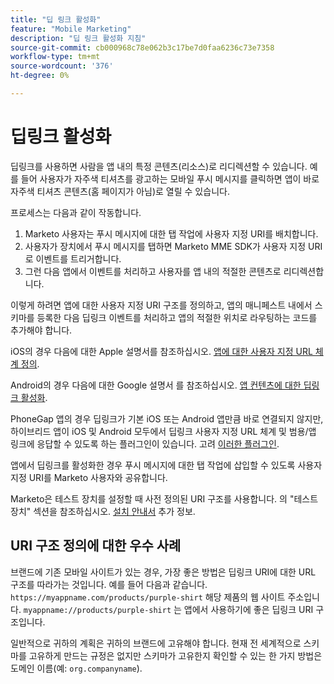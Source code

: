 ```yaml
---
title: "딥 링크 활성화"
feature: "Mobile Marketing"
description: "딥 링크 활성화 지침"
source-git-commit: cb000968c78e062b3c17be7d0faa6236c73e7358
workflow-type: tm+mt
source-wordcount: '376'
ht-degree: 0%

---
```



# 딥링크 활성화

딥링크를 사용하면 사람을 앱 내의 특정 콘텐츠(리소스)로 리디렉션할 수 있습니다. 예를 들어 사용자가 자주색 티셔츠를 광고하는 모바일 푸시 메시지를 클릭하면 앱이 바로 자주색 티셔츠 콘텐츠(홈 페이지가 아님)로 열릴 수 있습니다.

프로세스는 다음과 같이 작동합니다.

1. Marketo 사용자는 푸시 메시지에 대한 탭 작업에 사용자 지정 URI를 배치합니다.
1. 사용자가 장치에서 푸시 메시지를 탭하면 Marketo MME SDK가 사용자 지정 URI로 이벤트를 트리거합니다.
1. 그런 다음 앱에서 이벤트를 처리하고 사용자를 앱 내의 적절한 콘텐츠로 리디렉션합니다.

이렇게 하려면 앱에 대한 사용자 지정 URI 구조를 정의하고, 앱의 매니페스트 내에서 스키마를 등록한 다음 딥링크 이벤트를 처리하고 앱의 적절한 위치로 라우팅하는 코드를 추가해야 합니다.

iOS의 경우 다음에 대한 Apple 설명서를 참조하십시오. [앱에 대한 사용자 지정 URL 체계 정의](https://developer.apple.com/documentation/xcode/defining-a-custom-url-scheme-for-your-app).

Android의 경우 다음에 대한 Google 설명서 를 참조하십시오. [앱 컨텐츠에 대한 딥링크 활성화](https://developer.android.com/training/app-links/deep-linking).

PhoneGap 앱의 경우 딥링크가 기본 iOS 또는 Android 앱만큼 바로 연결되지 않지만, 하이브리드 앱이 iOS 및 Android 모두에서 딥링크 사용자 지정 URL 체계 및 범용/앱 링크에 응답할 수 있도록 하는 플러그인이 있습니다. 고려 [이러한 플러그인](https://cordova.apache.org/plugins/?q=deeplink).

앱에서 딥링크를 활성화한 경우 푸시 메시지에 대한 탭 작업에 삽입할 수 있도록 사용자 지정 URI를 Marketo 사용자와 공유합니다.

Marketo은 테스트 장치를 설정할 때 사전 정의된 URI 구조를 사용합니다. 의 &quot;테스트 장치&quot; 섹션을 참조하십시오. [설치 안내서](installation.md) 추가 정보.

## URI 구조 정의에 대한 우수 사례

브랜드에 기존 모바일 사이트가 있는 경우, 가장 좋은 방법은 딥링크 URI에 대한 URL 구조를 따라가는 것입니다. 예를 들어 다음과 같습니다. `https://myappname.com/products/purple-shirt` 해당 제품의 웹 사이트 주소입니다. `myappname://products/purple-shirt` 는 앱에서 사용하기에 좋은 딥링크 URI 구조입니다.

일반적으로 귀하의 계획은 귀하의 브랜드에 고유해야 합니다. 현재 전 세계적으로 스키마를 고유하게 만드는 규정은 없지만 스키마가 고유한지 확인할 수 있는 한 가지 방법은 도메인 이름(예: `org.companyname`).
